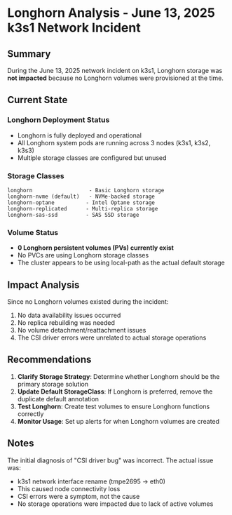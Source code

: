 # Longhorn Analysis - June 13, 2025 k3s1 Network Incident

## Summary

During the June 13, 2025 network incident on k3s1, Longhorn storage was **not impacted** because no Longhorn volumes were provisioned at the time.

## Current State

### Longhorn Deployment Status
- Longhorn is fully deployed and operational
- All Longhorn system pods are running across 3 nodes (k3s1, k3s2, k3s3)
- Multiple storage classes are configured but unused

### Storage Classes
```
longhorn                  - Basic Longhorn storage
longhorn-nvme (default)   - NVMe-backed storage
longhorn-optane          - Intel Optane storage  
longhorn-replicated      - Multi-replica storage
longhorn-sas-ssd         - SAS SSD storage
```

### Volume Status
- **0 Longhorn persistent volumes (PVs) currently exist**
- No PVCs are using Longhorn storage classes
- The cluster appears to be using local-path as the actual default storage

## Impact Analysis

Since no Longhorn volumes existed during the incident:
1. No data availability issues occurred
2. No replica rebuilding was needed
3. No volume detachment/reattachment issues
4. The CSI driver errors were unrelated to actual storage operations

## Recommendations

1. **Clarify Storage Strategy**: Determine whether Longhorn should be the primary storage solution
2. **Update Default StorageClass**: If Longhorn is preferred, remove the duplicate default annotation
3. **Test Longhorn**: Create test volumes to ensure Longhorn functions correctly
4. **Monitor Usage**: Set up alerts for when Longhorn volumes are created

## Notes

The initial diagnosis of "CSI driver bug" was incorrect. The actual issue was:
- k3s1 network interface rename (tmpe2695 → eth0) 
- This caused node connectivity loss
- CSI errors were a symptom, not the cause
- No storage operations were impacted due to lack of active volumes